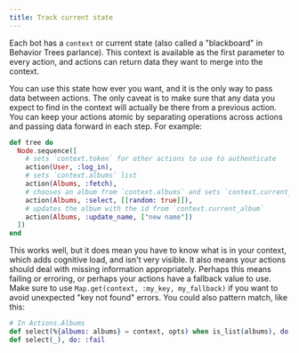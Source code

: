 ```yaml
---
title: Track current state
---
```


Each bot has a `context` or current state (also called a "blackboard" in Behavior
Trees parlance). This context is available as the first parameter to every action,
and actions can return data they want to merge into the context.

You can use this state how ever you want, and it is the only way to pass data between
actions. The only caveat is to make sure that any data you expect to find in the
context will actually be there from a previous action. You can keep your actions
atomic by separating operations across actions and passing data forward in each step.
For example:

```elixir
def tree do
  Node.sequence([
    # sets `context.token` for other actions to use to authenticate
    action(User, :log_in),
    # sets `context.albums` list
    action(Albums, :fetch),
    # chooses an album from `context.albums` and sets `context.current_album`
    action(Albums, :select, [[random: true]]),
    # updates the album with the id from `context.current_album`
    action(Albums, :update_name, ["new name"])
  ])
end
```

This works well, but it does mean you have to know what is in your context, which
adds cognitive load, and isn't very visible. It also means your actions should deal
with missing information appropriately. Perhaps this means failing or erroring, or
perhaps your actions have a fallback value to use. Make sure to use
`Map.get(context, :my_key, my_fallback)` if you want to avoid unexpected "key not
found" errors. You could also pattern match, like this:

```elixir
# In Actions.Albums
def select(%{albums: albums} = context, opts) when is_list(albums), do: ...
def select(_), do: :fail
```
